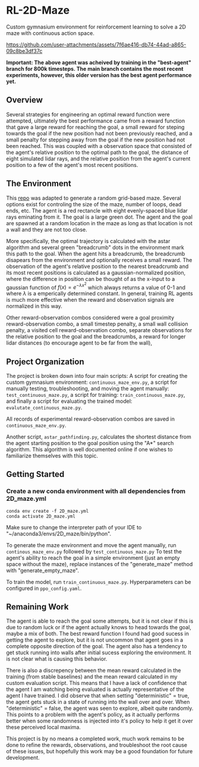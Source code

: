 # RL-2D-Maze
Custom gymnasium environment for reinforcement learning to solve a 2D maze with continuous action space. 

https://github.com/user-attachments/assets/7f6ae416-db74-44ad-a865-09c8be3df37c

**Important: The above agent was acheived by training in the "best-agent" branch for 800k timesteps. The main branch contains the most recent experiments, however, this older version has the best agent performance yet.**

## Overview
Several strategies for engineering an optimal reward function were attempted, ultimately the best performance came from a reward function that gave a large reward for reaching the goal, a small reward for steping towards the goal if the new position had not been previously reached, and a small penalty for stepping away from the goal if the new position had not been reached. This was coupled with a observation space that consisted of the agent's relative position to the optimal path to the goal, the distance of eight simulated lidar rays, and the relative position from the agent's current position to a few of the agent's most recent positions. 

## The Environment
This [repo](https://github.com/Turidus/Python-Maze) was adapted to generate a random grid-based maze. Several options exist for controling the size of the maze, number of loops, dead ends, etc. The agent is a red rectancle with eight evenly-spaced blue lidar rays eminating from it. The goal is a large green dot. The agent and the goal are spawned at a random location in the maze as long as that location is not a wall and they are not too close. 

More specifically, the optimal trajectory is calculated with the astar algorithm and several green "breadcrumb" dots in the environment mark this path to the goal. When the agent hits a breadcrumb, the breadcrumb disapears from the environment and optionally receives a small reward. The observation of the agent's relative position to the nearest breadcrumb and its most recent positions is calculated as a gaussian-normalized position, where the difference in position can be thought of as the x-input to a gaussian function of $f(x) = e^{-\lambda x^2}$ which always returns a value of 0-1 and where $\lambda$ is a emperically determined constant. In general, training RL agents is much more effective when the reward and observation signals are normalized in this way. 

Other reward-observation combos considered were a goal proximity reward-observation combo, a small timestep penalty, a small wall collision penalty, a visited cell reward-observation combo, separate observations for the relative position to the goal and the breadcrumbs, a reward for longer lidar distances (to encourage agent to be far from the wall),  

## Project Organization
The project is broken down into four main scripts: A script for creating the custom gymnasium environment: `continuous_maze_env.py`, a script for manually testing, troubleshooting, and moving the agent manually: `test_continuous_maze.py`, a script for training: `train_continuous_maze.py`, and finally a script for evaluating the trained model: `evalutate_continuous_maze.py`.

All records of experimental reward-observation combos are saved in `continuous_maze_env.py`. 

Another script, `astar_pathfinding.py`, calculates the shortest distance from the agent starting position to the goal position using the "A*" search algorithm. This algorithm is well documented online if one wishes to familiarize themselves with this topic. 

## Getting Started
### Create a new conda environment with all dependencies from 2D_maze.yml 
    conda env create -f 2D_maze.yml
    conda activate 2D_maze.yml
Make sure to change the interpreter path of your IDE to "~/anaconda3/envs/2D_maze/bin/python".

To generate the maze environment and move the agent manually, run `continous_maze_env.py` followed by `test_continuous_maze.py`
To test the agent's ability to reach the goal in a simple environment (just an empty space without the maze), replace instances of the "generate_maze" method with "generate_empty_maze". 

To train the model, run `train_continuous_maze.py`. Hyperparameters can be configured in `ppo_config.yaml`. 

## Remaining Work
The agent is able to reach the goal some attempts, but it is not clear if this is due to random luck or if the agent actually knows to head towards the goal, maybe a mix of both. The best reward function I found had good sucess in getting the agent to explore, but it is not uncommon that agent goes in a complete opposite direction of the goal. The agent also has a tendency to get stuck running into walls after initial sucess exploring the environment. It is not clear what is causing this behavior. 

There is also a discrepency between the mean reward calculated in the training (from stable baselines) and the mean reward calculated in my custom evaluation script. This means that I have a lack of confidence that the agent I am watching being evaluated is actually representative of the agent I have trained. I did observe that when setting "deterministic" = true, the agent gets stuck in a state of running into the wall over and over. When "deterministic" = false, the agent was seen to explore, albeit quite randomly. This points to a problem with the agent's policy, as it actually performs better when some randomness is injected into it's policy to help it get it over these perceived local maxima.

This project is by no means a completed work, much work remains to be done to refine the rewards, observations, and troubleshoot the root cause of these issues, but hopefully this work may be a good foundation for future development.








